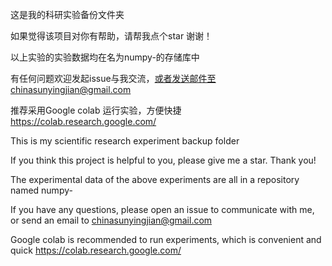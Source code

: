 这是我的科研实验备份文件夹

如果觉得该项目对你有帮助，请帮我点个star 谢谢！

以上实验的实验数据均在名为numpy-的存储库中

有任何问题欢迎发起issue与我交流，或者发送邮件至chinasunyingjian@gmail.com

推荐采用Google colab 运行实验，方便快捷 https://colab.research.google.com/

This is my scientific research experiment backup folder

If you think this project is helpful to you, please give me a star. Thank you!

The experimental data of the above experiments are all in a repository named numpy-

If you have any questions, please open an issue to communicate with me, or send an email to chinasunyingjian@gmail.com

Google colab is recommended to run experiments, which is convenient and quick https://colab.research.google.com/
